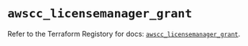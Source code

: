 # `awscc_licensemanager_grant`

Refer to the Terraform Registory for docs: [`awscc_licensemanager_grant`](https://registry.terraform.io/providers/hashicorp/awscc/0.70.0/docs/resources/licensemanager_grant).
